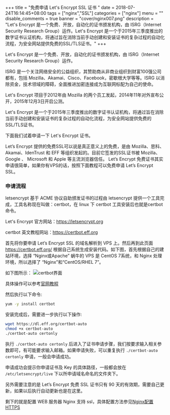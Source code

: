 +++
title = "免费申请 Let's Encrypt SSL 证书 "
date = 2018-07-24T16:14:45+08:00
tags = ["nginx","SSL"]
categories = ["nginx"]
menu = ""
disable_comments = true
banner = "cover/nginx007.png"
description = "Let's Encrypt 是一个免费、开放，自动化的证书颁发机构，由 ISRG（Internet Security Research Group）运作。Let's Encrypt 是一个于2015年三季度推出的数字证书认证机构，将通过旨在消除当前手动创建和安装证书的复杂过程的自动化流程，为安全网站提供免费的SSL/TLS证书。"
+++

Let's Encrypt 是一个免费、开放，自动化的证书颁发机构，由 ISRG（Internet Security Research Group）运作。

ISRG 是一个关注网络安全的公益组织，其赞助商从非商业组织到财富100强公司都有，包括 Mozilla、Akamai、Cisco、Facebook，密歇根大学等等。ISRG 以消除资金，技术领域的障碍，全面推进加密连接成为互联网标配为自己的使命。

Let's Encrypt 项目于2012年由 Mozilla 的两个员工发起，2014年11年对外宣布公开，2015年12月3日开启公测。

Let's Encrypt 是一个于2015年三季度推出的数字证书认证机构，将通过旨在消除当前手动创建和安装证书的复杂过程的自动化流程，为安全网站提供免费的SSL/TLS证书。

下面我们试着申请一下 Let's Encrypt 证书。

Let’s Encrypt 提供的免费SSL可以说是真正意义上的免费，是由 Mozilla、思科、Akamai、IdenTrust 和 EFF 等组织发起的。目前它签发的SSL证书被 Mozilla、Google 、 Microsoft 和 Apple 等主流浏览器信任。 Let’s Encrypt 免费证书其实申请很简单，如果你有VPS的话，按照下面教程可以免费申请 Let’s Encrypt SSL。



### 申请流程

letsencrypt 基于 ACME 协议自助颁发证书的过程由 letsencrypt 提供一个工具完成，工具名称现在叫做：certbot，在 linux 下 certbot 工具安装后也就是certbot 命令。

Let's Encrypt 官方网站：<https://letsencrypt.org>

certbot 英文教程网站：<https://certbot.eff.org>

首先将你要申请 Let’s Encrypt SSL 的域名解析到 VPS 上。然后再到此页面 https://certbot.eff.org/ 根据自己系统生成安装代码。如下图，首先根据自己的建站环境，选择 “Nginx或Apache” 蜗牛的 VPS 是 CentOS 7系统，和 Nginx 处理环境，所以选择了 “Nginx”和“CentOS/RHEL 7”。

如下图所示：
![certbot界面](/images/certbot.png "certbot界面")

具体操作可以参考[官网教程](https://certbot.eff.org/#centosrhel7-nginx)

然后执行以下命令:

```bash
yum -y install certbot
```
安装完成后，需要进一步执行以下操作:

```bash
wget https://dl.eff.org/certbot-auto
chmod +x certbot-auto
./certbot-auto certonly
```
执行 `./certbot-auto certonly` 后进入了证书申请步骤，我们按要求输入相关参数即可，有可能要求输入邮箱。如果申请失败，可以重复执行 `./certbot-auto certonly` 申请，一般会申请成功。

申请成功会提示你申请证书及 Key 的具体路径，一般都会放在 `/etc/letsencrypt/live` 下以所申请域名命名的文件夹下。

另外需要注意的是 Let’s Encrypt 免费 SSL 证书只有 90 天的有效期，需要自己更新，如果以后执行自动更新也是在这里。

剩下的就是配置 WEB 服务器 Nginx 支持 ssl，具体配置方法参见[Nginx配置HTTPS](https://yeaheo.com/post/nginx-https-config/)



